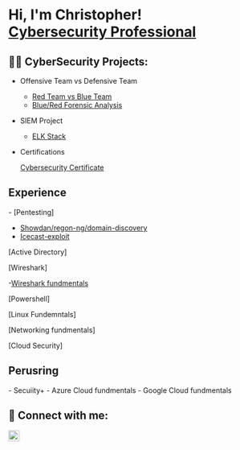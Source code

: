 <h1>Hi, I'm Christopher! <br/><a <a href="https://www.linkedin.com/in/chrismee11/">Cybersecurity Professional</a>

<h2>👨‍💻 CyberSecurity Projects:</h2>

- Offensive Team vs Defensive Team </b>
  - [Red Team vs Blue Team](https://github.com/ChrisMee1/Offensive-Team-Red-vs-Defensive-Team-Blue-/blob/main/Red%20Team%20vs%20Blue%20Team.pdf)
  - [Blue/Red Forensic Analysis](https://github.com/ChrisMee1/Blue-Red-Forensic/blob/main/Blue-Red-Forensic.pdf)
- SIEM Project </b>
  - [ELK Stack](https://github.com/ChrisMee1/Elk_Project)

- Certifications </b>
  
  [Cybersecurity Certificate](https://www.credly.com/badges/c3f2985d-60cb-45cb-b02a-e7fda1f6a8ab?source=linked_in_profile)

<h2>Experience</h2>
- [Pentesting]

  - [Showdan/regon-ng/domain-discovery](https://github.com/ChrisMee1/Penetration-Testing/blob/main/Pentest%201.pdf)
  - [Icecast-exploit](https://github.com/ChrisMee1/Penetration-Testing/blob/main/Pentesting%202.pdf)

[Active Directory]

[Wireshark]
  
   -[Wireshark fundmentals](https://github.com/ChrisMee1/Wireshark)

[Powershell]

[Linux Fundemntals]

[Networking fundmentals]

[Cloud Security]

<h2>Perusring</h2>
- Secuiity+
- Azure Cloud fundmentals
- Google Cloud fundmentals

<h2> 🤳 Connect with me:</h2>

[<img align="left" alt="Christopher Meenach | LinkedIn" width="22px" src="https://cdn.jsdelivr.net/npm/simple-icons@v3/icons/linkedin.svg" />][linkedin]

[linkedin]: https://linkedin.com/in/chrismee11
